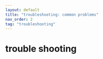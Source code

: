 ```yaml
---
layout: default
title: "troubleshooting: common problems"
nav_order: 2
tag: "troubleshooting"
---
```


# trouble shooting
